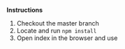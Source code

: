 **Instructions**

 1. Checkout the master branch
 2. Locate and run `npm install`
 3. Open index in the browser and use 